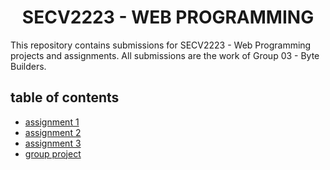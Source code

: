 <h1 align="center">
  SECV2223 - WEB PROGRAMMING
</h1>

<p>This repository contains submissions for SECV2223 - Web Programming projects and assignments. All submissions are the work of Group 03 - Byte Builders.</p>

<h2>table of contents</h2>
<ul>
  <li><a href="https://github.com/Phavanee/SECV2223---WEB-PROGRAMMING/blob/main/submission%20a01.pdf">assignment 1</a></li>
  <li><a href="https://github.com/Phavanee/SECV2223---WEB-PROGRAMMING/tree/main/assignment%202">assignment 2</li>
  <li>assignment 3</li>
  <li>group project</li>
</ul>

<!-- <img src="https://media.licdn.com/dms/image/v2/D5612AQE8CnLA3JYugQ/article-cover_image-shrink_720_1280/article-cover_image-shrink_720_1280/0/1721169884883?e=2147483647&v=beta&t=xbqKctcyC6Ewq7tAfl2sDZBChDtiZpOValLkP_n_4PQ" height="200"/> -->
